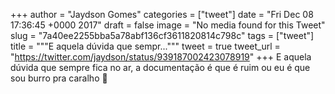 
+++
author = "Jaydson Gomes"
categories = ["tweet"]
date = "Fri Dec 08 17:36:45 +0000 2017"
draft = false
image = "No media found for this Tweet"
slug = "7a40ee2255bba5a78abf136cf3611820814c798c"
tags = ["tweet"]
title = """E aquela dúvida que sempr..."""
tweet = true
tweet_url = "https://twitter.com/jaydson/status/939187002423078919"
+++
E aquela dúvida que sempre fica no ar, a documentação é que é ruim ou eu é que sou burro pra caralho 🤔
